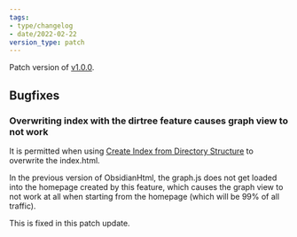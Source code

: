 ```yaml
---
tags:
- type/changelog
- date/2022-02-22
version_type: patch
---
```

   
Patch version of [v1.0.0](../Changelog/v1.0.0.md).   
   
## Bugfixes   
### Overwriting index with the dirtree feature causes graph view to not work   
It is permitted when using [Create Index from Directory Structure](../Configurations/Modes/Create%20Index%20from%20Directory%20Structure.md) to overwrite the index.html.    
   
In the previous version of ObsidianHtml, the graph.js does not get loaded into the homepage created by this feature, which causes the graph view to not work at all when starting from the homepage (which will be 99% of all traffic).   
   
This is fixed in this patch update.